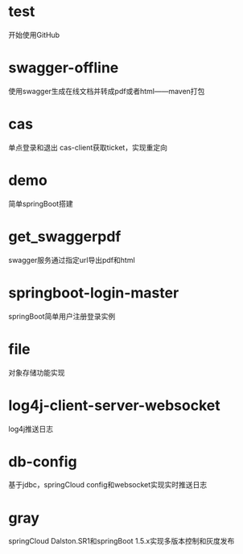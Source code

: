 # test
开始使用GitHub

# swagger-offline
使用swagger生成在线文档并转成pdf或者html——maven打包

# cas
单点登录和退出
cas-client获取ticket，实现重定向

# demo
简单springBoot搭建

# get_swaggerpdf
swagger服务通过指定url导出pdf和html

# springboot-login-master
springBoot简单用户注册登录实例

# file
对象存储功能实现

# log4j-client-server-websocket
log4j推送日志

# db-config
基于jdbc，springCloud config和websocket实现实时推送日志

# gray
springCloud Dalston.SR1和springBoot 1.5.x实现多版本控制和灰度发布
